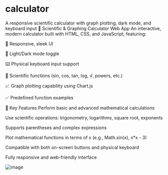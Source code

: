 # calculator
A responsive scientific calculator with graph plotting, dark mode, and keyboard input
🧮 Scientific & Graphing Calculator Web App
An interactive, modern calculator built with HTML, CSS, and JavaScript, featuring:

🎨 Responsive, sleek UI

🌙 Light/Dark mode toggle

⌨️ Physical keyboard input support

🧠 Scientific functions (sin, cos, tan, log, √, powers, etc.)

📈 Graph plotting capability using Chart.js

✅ Predefined function examples

🔧 Key Features
Perform basic and advanced mathematical calculations

Use scientific operations: trigonometry, logarithms, square root, exponents

Supports parentheses and complex expressions

Plot mathematical functions in terms of x (e.g., Math.sin(x), x*x - 3)

Compatible with both on-screen buttons and physical keyboard

Fully responsive and web-friendly interface

![image](https://github.com/user-attachments/assets/cfd1a945-100e-46d1-bfc0-cedca04a3459)

